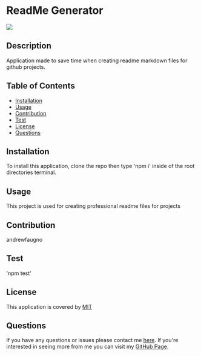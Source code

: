 
  # ReadMe Generator
  ![](https://img.shields.io/badge/License-MIT-blue)

  ## Description
  Application made to save time when creating readme markdown files for github projects.

  ## Table of Contents
  * [Installation](#installation)
  * [Usage](#usage)
  * [Contribution](#contribution)
  * [Test](#test)
  * [License](#license)
  * [Questions](#questions)
  
  ## Installation
  To install this application, clone the repo then type 'npm i' inside of the root directories terminal.
  
  ## Usage
  This project is used for creating professional readme files for projects

  ## Contribution
  andrewfaugno

  ## Test
  'npm test'

  
  ## License 
  This application is covered by [MIT](https://choosealicense.com/licenses/mit/)
  

  ## Questions
  If you have any questions or issues please contact me [here](andrewfaugno825@gmail.com). If you're interested in seeing more from me you can visit my [GitHub Page](http://github.com/andrewfaugno).
